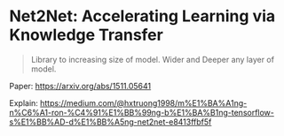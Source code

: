 # Net2Net: Accelerating Learning via Knowledge Transfer

> Library to increasing size of model. Wider and Deeper any layer of model.

Paper: https://arxiv.org/abs/1511.05641

Explain: https://medium.com/@hxtruong1998/m%E1%BA%A1ng-n%C6%A1-ron-%C4%91%E1%BB%99ng-b%E1%BA%B1ng-tensorflow-s%E1%BB%AD-d%E1%BB%A5ng-net2net-e8413ffbf5f